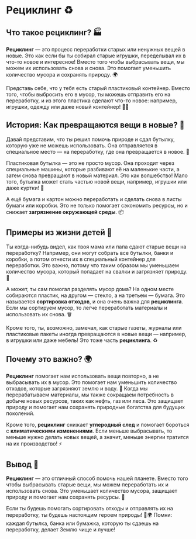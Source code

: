 # Рециклинг ♻️

## Что такое **рециклинг**? 🏭

**Рециклинг** — это процесс переработки старых или ненужных вещей в новые. Это как если бы ты собирал старые игрушки, переделывал их в что-то новое и интересное! Вместо того чтобы выбрасывать вещи, мы можем их использовать снова и снова. Это помогает уменьшить количество мусора и сохранять природу. 🌍

Представь себе, что у тебя есть старый пластиковый контейнер. Вместо того, чтобы выбросить его в мусор, ты можешь отправить его на переработку, и из этого пластика сделают что-то новое: например, игрушки, одежду или даже новый контейнер! 🧸👕

## История: Как превращаются вещи в новые? 🔄

Давай представим, что ты решил помочь природе и сдал бутылку, которую уже не можешь использовать. Она отправляется в специальное место — на переработку, где она превращается в новое. 🚮

Пластиковая бутылка — это не просто мусор. Она проходит через специальные машины, которые разбивают её на маленькие части, а затем снова превращают в новый материал. Это как волшебство! Мало того, бутылка может стать частью новой вещи, например, игрушки или даже куртки! 🧥

А ещё бумага и картон можно переработать и сделать снова в листы бумаги или коробки. Это не только помогает сэкономить ресурсы, но и снижает **загрязнение окружающей среды**. 📦

## Примеры из жизни детей 🌱

Ты когда-нибудь видел, как твоя мама или папа сдают старые вещи на переработку? Например, они могут собрать все бутылки, банки и коробки, а потом отнести их в специальный контейнер для переработки. Это важно, потому что таким образом мы уменьшаем количество мусора, который попадает на свалки и загрязняет природу. 🌿

А может, ты сам помогал разделять мусор дома? На одном месте собираются пластик, на другом — стекло, а на третьем — бумага. Это называется **сортировка отходов**, и она очень важна для **рециклинга**. Если мы сортируем мусор, то легче переработать материалы и использовать их снова. 🗑️

Кроме того, ты, возможно, замечал, как старые газеты, журналы или пластиковые пакеты иногда превращаются в новые вещи — например, в игрушки или даже мебель! Это тоже часть **рециклинга**. ♻️

## Почему это важно? 🌍

**Рециклинг** помогает нам использовать вещи повторно, а не выбрасывать их в мусор. Это помогает нам уменьшить количество отходов, которые загрязняют землю и воду. 🌊 Когда мы перерабатываем материалы, мы также сокращаем потребность в добыче новых ресурсов, таких как нефть, газ или леса. Это защищает природу и помогает нам сохранять природные богатства для будущих поколений.

Кроме того, **рециклинг** снижает **углеродный след** и помогает бороться с **климатическими изменениями**. Если меньше выбрасывать, то меньше нужно делать новых вещей, а значит, меньше энергии тратится на их производство! ⚡

## Вывод 🧠

**Рециклинг** — это отличный способ помочь нашей планете. Вместо того чтобы выбрасывать старые вещи, мы можем переработать их и использовать снова. Это уменьшает количество мусора, защищает природу и помогает нам сохранять ресурсы. 🌱

Если ты будешь помогать сортировать отходы и отправлять их на переработку, ты будешь настоящим героем природы! 💪🌍 Помни: каждая бутылка, банка или бумажка, которую ты сдаешь на переработку, делает Землю чище и лучше!

